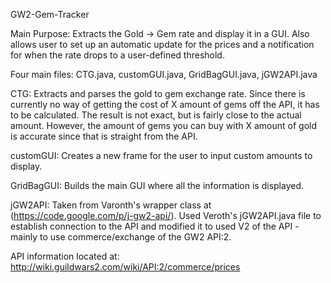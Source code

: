 GW2-Gem-Tracker


Main Purpose: Extracts the Gold -> Gem rate and display it in a GUI. Also allows user to set up an automatic update for the prices and a notification for when the rate drops to a user-defined threshold.

Four main files: CTG.java, customGUI.java, GridBagGUI.java, jGW2API.java

CTG:        Extracts and parses the gold to gem exchange rate. Since there is currently no way of getting the
            cost of X amount of gems off the API, it has to be calculated. The result is not exact, but is fairly close
            to the actual amount. However, the amount of gems you can buy with X amount of gold is accurate since that
            is straight from the API.

customGUI:  Creates a new frame for the user to input custom amounts to display.

GridBagGUI: Builds the main GUI where all the information is displayed.

jGW2API:    Taken from Varonth's wrapper class at (https://code.google.com/p/j-gw2-api/). Used Veroth's jGW2API.java file
            to establish connection to the API and modified it to used V2 of the API - mainly to use commerce/exchange
            of the GW2 API:2.
            
            
API information located at: http://wiki.guildwars2.com/wiki/API:2/commerce/prices
